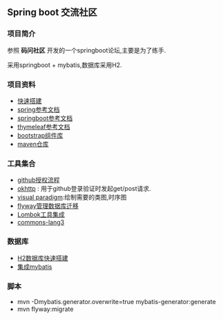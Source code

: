 ## Spring boot 交流社区

### 项目简介

参照 **码问社区** 开发的一个springboot论坛,主要是为了练手.

采用springboot + mybatis,数据库采用H2.

### 项目资料

* [快速搭建](https://spring.io/guides/gs/serving-web-content/)
* [spring参考文档](https://docs.spring.io/spring/docs/5.2.5.BUILD-SNAPSHOT/spring-framework-reference/web.html#spring-web)
* [springboot参考文档](https://docs.spring.io/spring-boot/docs/current/reference/htmlsingle/#boot-documentation)
* [thymeleaf参考文档](https://www.thymeleaf.org/doc/tutorials/3.0/usingthymeleaf.html#dialects-the-standard-dialect)
* [bootstrap组件库](https://v3.bootcss.com/components/#media)
* [maven仓库](https://mvnrepository.com/)

### 工具集合

* [github授权流程](https://developer.github.com/apps/building-oauth-apps/authorizing-oauth-apps/)
* [okhttp](https://square.github.io/okhttp/#license) : 用于github登录验证时发起get/post请求.
* [visual paradigm](https://www.visual-paradigm.com/cn/):绘制需要的类图,时序图
* [flyway管理数据库迁移](https://flywaydb.org/getstarted/firststeps/maven)
* [Lombok工具集成](https://projectlombok.org/features/all)
* [commons-lang3](https://mvnrepository.com/artifact/org.apache.commons/commons-lang3/3.9)

### 数据库

* [H2数据库快速搭建](https://www.h2database.com/html/quickstart.html)
* [集成mybatis](http://mybatis.org/spring-boot-starter/mybatis-spring-boot-autoconfigure/)

### 脚本

* mvn -Dmybatis.generator.overwrite=true mybatis-generator:generate
* mvn flyway:migrate

